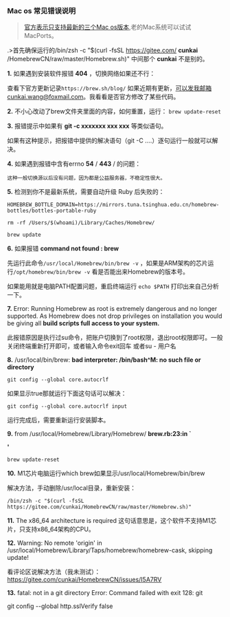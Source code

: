 ### Mac os 常见错误说明

> [官方表示只支持最新的三个Mac os版本](https://brew.sh/blog/),老的Mac系统可以试试MacPorts。
 
.>首先确保运行的/bin/zsh -c "$(curl -fsSL https://gitee.com/ **cunkai** /HomebrewCN/raw/master/Homebrew.sh)" 中间那个 **cunkai** 不是别的。


 **1.** 如果遇到安装软件报错 **404** ，切换网络如果还不行：

查看下官方更新记录` https://brew.sh/blog/ ` 如果近期有更新，可以发我邮箱cunkai.wang@foxmail.com。我看看是否官方修改了某些代码。

**2.** 不小心改动了brew文件夹里面的内容，如何重置，运行：
`brew update-reset`

**3.** 报错提示中如果有  **git -c xxxxxxx xxx xxx**  等类似语句。

  如果有这种提示，把报错中提供的解决语句（git -C ....）逐句运行一般就可以解决。

**4.** 如果遇到报错中含有errno  **54**  /  **443**  / 的问题：

    这种一般切换源以后没有问题，因为都是公益服务器，不稳定性很大。

**5.** 检测到你不是最新系统，需要自动升级 Ruby 后失败的：


```
HOMEBREW_BOTTLE_DOMAIN=https://mirrors.tuna.tsinghua.edu.cn/homebrew-bottles/bottles-portable-ruby

rm -rf /Users/$(whoami)/Library/Caches/Homebrew/

brew update
```

**6.** 如果报错  **command not found : brew** 

先运行此命令`/usr/local/Homebrew/bin/brew -v` ，如果是ARM架构的芯片运行`/opt/homebrew/bin/brew -v` 看是否能出来Homebrew的版本号。

如果能用就是电脑PATH配置问题，重启终端运行 `echo $PATH` 打印出来自己分析一下。

 **7.** Error: Running Homebrew as root is extremely dangerous and no longer supported.
As Homebrew does not drop privileges on installation you would be giving all
 **build scripts full access to your system.** 

此报错原因是执行过su命令，把账户切换到了root权限，退出root权限即可。一般关闭终端重新打开即可，或者输入命令exit回车 或者su - 用户名

 **8.** /usr/local/bin/brew:  **bad interpreter: /bin/bash^M: no such file or directory** 

`git config --global core.autocrlf`

如果显示true那就运行下面这句话可以解决：

`git config --global core.autocrlf input`

运行完成后，需要重新运行安装脚本。

 **9.** from /usr/local/Homebrew/Library/Homebrew/ **brew.rb:23:in `<main>'** 

`brew update-reset`

 **10.** M1芯片电脑运行which brew如果显示/usr/local/Homebrew/bin/brew

解决方法，手动删除/usr/local目录，重新安装：

```
/bin/zsh -c "$(curl -fsSL https://gitee.com/cunkai/HomebrewCN/raw/master/Homebrew.sh)"

```

 **11.** The x86_64 architecture is required
这句话意思是，这个软件不支持M1芯片，只支持x86_64架构的CPU。

 **12.** Warning: No remote 'origin' in /usr/local/Homebrew/Library/Taps/homebrew/homebrew-cask, skipping update!

看评论区说解决方法（我未测试）：https://gitee.com/cunkai/HomebrewCN/issues/I5A7RV

 **13.** fatal: not in a git directory   Error: Command failed with exit 128: git

git config --global http.sslVerify false
